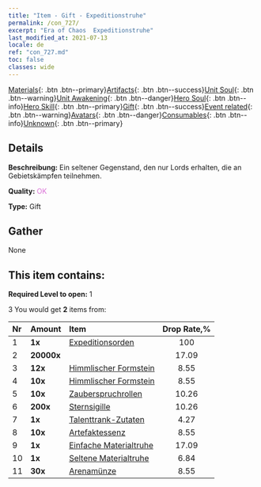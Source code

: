 ```yaml
---
title: "Item - Gift - Expeditionstruhe"
permalink: /con_727/
excerpt: "Era of Chaos  Expeditionstruhe"
last_modified_at: 2021-07-13
locale: de
ref: "con_727.md"
toc: false
classes: wide
---
```

 [Materials](/ItemsDE/){: .btn .btn--primary}[Artifacts](/ItemsDE/Artifacts/){: .btn .btn--success}[Unit Soul](/ItemsDE/UnitSoul/){: .btn .btn--warning}[Unit Awakening](/ItemsDE/UnitAwakening/){: .btn .btn--danger}[Hero Soul](/ItemsDE/HeroSoul/){: .btn .btn--info}[Hero Skill](/ItemsDE/HeroSkill/){: .btn .btn--primary}[Gift](/ItemsDE/Gift/){: .btn .btn--success}[Event related](/ItemsDE/Events/){: .btn .btn--warning}[Avatars](/ItemsDE/Avatars/){: .btn .btn--danger}[Consumables](/ItemsDE/Consumables/){: .btn .btn--info}[Unknown](/ItemsDE/Unknown/){: .btn .btn--primary}

## Details
 **Beschreibung:** Ein seltener Gegenstand, den nur Lords erhalten, die an Gebietskämpfen teilnehmen.

 **Quality:** <span style="color: #DA70D6">OK</span>

 **Type:** Gift

## Gather

  None

## This item contains:

 **Required Level to open:** 1

 3 You would get **2** items  from:

  | Nr | Amount |     Item    | Drop Rate,% |
  |:---|:-------|:------------|:---------:|
  | 1 |  **1x** | [Expeditionsorden](/ItemsDE/con_875/) | 100 | 
  | 2 |  **20000x** | <i class="fas fa-coins"/> | 17.09 | 
  | 3 |  **12x** | [Himmlischer Formstein](/ItemsDE/art_188/) | 8.55 | 
  | 4 |  **10x** | [Himmlischer Formstein](/ItemsDE/art_188/) | 8.55 | 
  | 5 |  **10x** | [Zauberspruchrollen](/ItemsDE/con_694/) | 10.26 | 
  | 6 |  **200x** | [Sternsigille](/ItemsDE/con_876/) | 10.26 | 
  | 7 |  **1x** | [Talenttrank-Zutaten](/ItemsDE/con_1120/) | 4.27 | 
  | 8 |  **10x** | [Artefaktessenz](/ItemsDE/con_905/) | 8.55 | 
  | 9 |  **1x** | [Einfache Materialtruhe](/ItemsDE/con_756/) | 17.09 | 
  | 10 |  **1x** | [Seltene Materialtruhe](/ItemsDE/con_757/) | 6.84 | 
  | 11 |  **30x** | [Arenamünze](/ItemsDE/con_903/) | 8.55 | 
